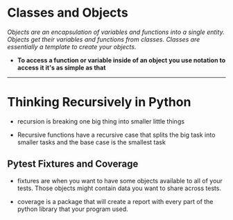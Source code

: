 # Classes and Objects

*Objects are an encapsulation of variables and functions into a single entity. Objects get their variables and functions from classes. Classes are essentially a template to create your objects.*

* **To access a function or variable inside of an object you use notation to access it it's as simple as that**

<hr>

# Thinking Recursively in Python

* recursion is breaking one big thing into smaller little things

* Recursive functions have a recursive case that splits the big task into smaller tasks and the base case is the smallest task

## Pytest Fixtures and Coverage
* fixtures are when you want to have some objects available to all of your tests. Those objects might contain data you want to share across tests.

* coverage is a package that will create a report with every part of the python library that your program used.

